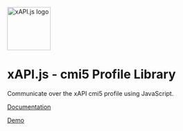 <img width="100" src="https://avatars3.githubusercontent.com/u/65084607?s=200&v=4" alt="xAPI.js logo">

# xAPI.js - cmi5 Profile Library

Communicate over the xAPI cmi5 profile using JavaScript.

[Documentation](https://app.gitbook.com/@cookiecookson/s/xapijs/cmi5-profile-library/getting-started)

[Demo](https://github.com/xapijs/cmi5-demo)
